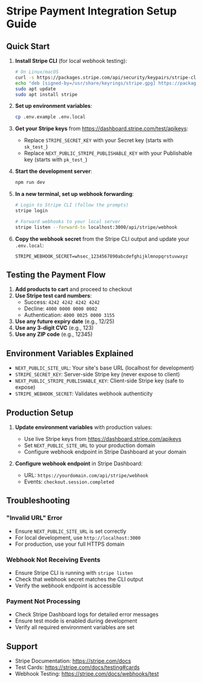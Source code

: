 # Stripe Payment Integration Setup Guide

## Quick Start

1. **Install Stripe CLI** (for local webhook testing):

   ```bash
   # On Linux/macOS
   curl -s https://packages.stripe.com/api/security/keypairs/stripe-cli-gpg/public | gpg --dearmor | sudo tee /usr/share/keyrings/stripe.gpg
   echo "deb [signed-by=/usr/share/keyrings/stripe.gpg] https://packages.stripe.com/stripe-cli-debian-local stable main" | sudo tee -a /etc/apt/sources.list.d/stripe.list
   sudo apt update
   sudo apt install stripe
   ```

2. **Set up environment variables**:

   ```bash
   cp .env.example .env.local
   ```

3. **Get your Stripe keys** from https://dashboard.stripe.com/test/apikeys:

   - Replace `STRIPE_SECRET_KEY` with your Secret key (starts with `sk_test_`)
   - Replace `NEXT_PUBLIC_STRIPE_PUBLISHABLE_KEY` with your Publishable key (starts with `pk_test_`)

4. **Start the development server**:

   ```bash
   npm run dev
   ```

5. **In a new terminal, set up webhook forwarding**:

   ```bash
   # Login to Stripe CLI (follow the prompts)
   stripe login

   # Forward webhooks to your local server
   stripe listen --forward-to localhost:3000/api/stripe/webhook
   ```

6. **Copy the webhook secret** from the Stripe CLI output and update your `.env.local`:
   ```
   STRIPE_WEBHOOK_SECRET=whsec_1234567890abcdefghijklmnopqrstuvwxyz
   ```

## Testing the Payment Flow

1. **Add products to cart** and proceed to checkout
2. **Use Stripe test card numbers**:
   - Success: `4242 4242 4242 4242`
   - Decline: `4000 0000 0000 0002`
   - Authentication: `4000 0025 0000 3155`
3. **Use any future expiry date** (e.g., 12/25)
4. **Use any 3-digit CVC** (e.g., 123)
5. **Use any ZIP code** (e.g., 12345)

## Environment Variables Explained

- `NEXT_PUBLIC_SITE_URL`: Your site's base URL (localhost for development)
- `STRIPE_SECRET_KEY`: Server-side Stripe key (never expose to client)
- `NEXT_PUBLIC_STRIPE_PUBLISHABLE_KEY`: Client-side Stripe key (safe to expose)
- `STRIPE_WEBHOOK_SECRET`: Validates webhook authenticity

## Production Setup

1. **Update environment variables** with production values:

   - Use live Stripe keys from https://dashboard.stripe.com/apikeys
   - Set `NEXT_PUBLIC_SITE_URL` to your production domain
   - Configure webhook endpoint in Stripe Dashboard at your domain

2. **Configure webhook endpoint** in Stripe Dashboard:
   - URL: `https://yourdomain.com/api/stripe/webhook`
   - Events: `checkout.session.completed`

## Troubleshooting

### "Invalid URL" Error

- Ensure `NEXT_PUBLIC_SITE_URL` is set correctly
- For local development, use `http://localhost:3000`
- For production, use your full HTTPS domain

### Webhook Not Receiving Events

- Ensure Stripe CLI is running with `stripe listen`
- Check that webhook secret matches the CLI output
- Verify the webhook endpoint is accessible

### Payment Not Processing

- Check Stripe Dashboard logs for detailed error messages
- Ensure test mode is enabled during development
- Verify all required environment variables are set

## Support

- Stripe Documentation: https://stripe.com/docs
- Test Cards: https://stripe.com/docs/testing#cards
- Webhook Testing: https://stripe.com/docs/webhooks/test
